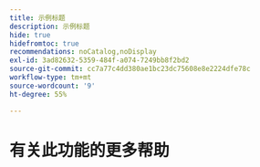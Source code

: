 ```yaml
---
title: 示例标题
description: 示例标题
hide: true
hidefromtoc: true
recommendations: noCatalog,noDisplay
exl-id: 3ad82632-5359-484f-a074-7249bb8f2bd2
source-git-commit: cc7a77c4dd380ae1bc23dc75608e8e2224dfe78c
workflow-type: tm+mt
source-wordcount: '9'
ht-degree: 55%

---
```


# 有关此功能的更多帮助

